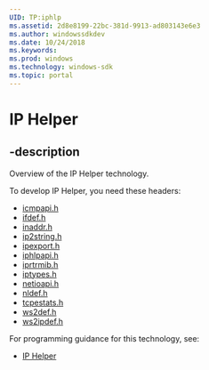 ```yaml
---
UID: TP:iphlp
ms.assetid: 2d8e8199-22bc-381d-9913-ad803143e6e3
ms.author: windowssdkdev
ms.date: 10/24/2018
ms.keywords: 
ms.prod: windows
ms.technology: windows-sdk
ms.topic: portal
---
```


# IP Helper

## -description

Overview of the IP Helper technology.

To develop IP Helper, you need these headers:

 * [icmpapi.h](../icmpapi/index.md)
 * [ifdef.h](../ifdef/index.md)
 * [inaddr.h](../inaddr/index.md)
 * [ip2string.h](../ip2string/index.md)
 * [ipexport.h](../ipexport/index.md)
 * [iphlpapi.h](../iphlpapi/index.md)
 * [iprtrmib.h](../iprtrmib/index.md)
 * [iptypes.h](../iptypes/index.md)
 * [netioapi.h](../netioapi/index.md)
 * [nldef.h](../nldef/index.md)
 * [tcpestats.h](../tcpestats/index.md)
 * [ws2def.h](../ws2def/index.md)
 * [ws2ipdef.h](../ws2ipdef/index.md)

For programming guidance for this technology, see:
* [IP Helper](/windows/desktop/iphlp)

